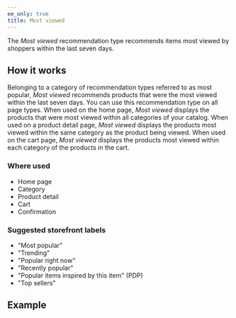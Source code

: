 ```yaml
---
ee_only: true
title: Most viewed
---
```


The _Most viewed_ recommendation type recommends items most viewed by shoppers within the last seven days.

## How it works

Belonging to a category of recommendation types referred to as most popular, _Most viewed_ recommends products that were the most viewed within the last seven days. You can use this recommendation type on all page types. When used on the home page, _Most viewed_ displays the products that were most viewed within all categories of your catalog. When used on a product detail page, _Most viewed_ displays the products most viewed within the same category as the product being viewed. When used on the cart page, _Most viewed_ displays the products most viewed within each category of the products in the cart.

### Where used

-  Home page
-  Category
-  Product detail
-  Cart
-  Confirmation

### Suggested storefront labels

-  "Most popular"
-  "Trending"
-  "Popular right now"
-  "Recently popular"
-  "Popular items inspired by this item" (PDP)
-  "Top sellers"

## Example
